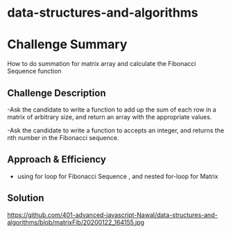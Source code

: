 # data-structures-and-algorithms

# Challenge Summary
How to do summation for matrix array and calculate the Fibonacci Sequence function

## Challenge Description
-Ask the candidate to write a function to add up the sum of each row in a matrix of arbitrary size, and return an array with the appropriate values.

-Ask the candidate to write a function to accepts an integer, and returns the nth number in the Fibonacci sequence.


## Approach & Efficiency
- using for loop for Fibonacci Sequence , and nested for-loop for Matrix

## Solution
https://github.com/401-advanced-javascript-Nawal/data-structures-and-algorithms/blob/matrixFib/20200122_164155.jpg